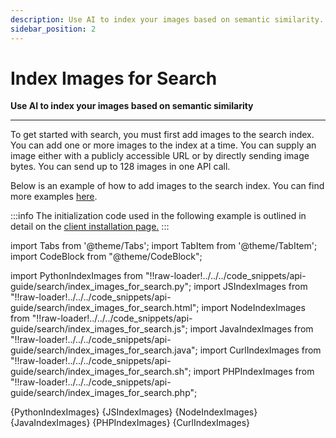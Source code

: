 ```yaml
---
description: Use AI to index your images based on semantic similarity.
sidebar_position: 2
---
```


# Index Images for Search

**Use AI to index your images based on semantic similarity**
<hr />

To get started with search, you must first add images to the search index. You can add one or more images to the index at a time. You can supply an image either with a publicly accessible URL or by directly sending image bytes. You can send up to 128 images in one API call.

Below is an example of how to add images to the search index. You can find more examples [here](https://docs.clarifai.com/api-guide/data/create-get-update-delete#add-inputs). 

:::info
The initialization code used in the following example is outlined in detail on the [client installation page.](https://docs.clarifai.com/api-guide/api-overview/api-clients/#client-installation-instructions)
:::

import Tabs from '@theme/Tabs';
import TabItem from '@theme/TabItem';
import CodeBlock from "@theme/CodeBlock";

import PythonIndexImages from "!!raw-loader!../../../code_snippets/api-guide/search/index_images_for_search.py";
import JSIndexImages from "!!raw-loader!../../../code_snippets/api-guide/search/index_images_for_search.html";
import NodeIndexImages from "!!raw-loader!../../../code_snippets/api-guide/search/index_images_for_search.js";
import JavaIndexImages from "!!raw-loader!../../../code_snippets/api-guide/search/index_images_for_search.java";
import CurlIndexImages from "!!raw-loader!../../../code_snippets/api-guide/search/index_images_for_search.sh";
import PHPIndexImages from "!!raw-loader!../../../code_snippets/api-guide/search/index_images_for_search.php";

<Tabs>

<TabItem value="python" label="Python">
    <CodeBlock className="language-python">{PythonIndexImages}</CodeBlock>
</TabItem>

<TabItem value="js_rest" label="JavaScript (REST)">
    <CodeBlock className="language-javascript">{JSIndexImages}</CodeBlock>
</TabItem>

<TabItem value="nodejs" label="NodeJS">
    <CodeBlock className="language-javascript">{NodeIndexImages}</CodeBlock>
</TabItem>

<TabItem value="java" label="Java">
    <CodeBlock className="language-java">{JavaIndexImages}</CodeBlock>
</TabItem>

<TabItem value="php" label="PHP">
    <CodeBlock className="language-php">{PHPIndexImages}</CodeBlock>
</TabItem>

<TabItem value="curl" label="cURL">
    <CodeBlock className="language-bash">{CurlIndexImages}</CodeBlock>
</TabItem>

</Tabs>
